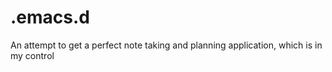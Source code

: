 # .emacs.d
An attempt to get a perfect note taking and planning application, which is in my control
